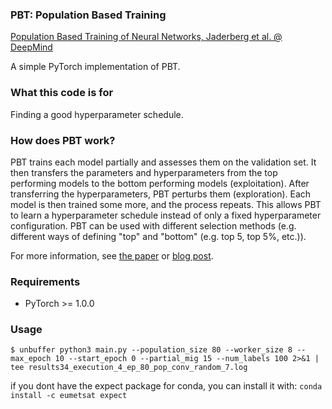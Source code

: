 ### PBT: Population Based Training

[Population Based Training of Neural Networks, Jaderberg et al. @ DeepMind](https://arxiv.org/abs/1711.09846)

A simple PyTorch implementation of PBT.

### What this code is for

Finding a good hyperparameter schedule.

### How does PBT work?
PBT trains each model partially and assesses them on the validation set. It then transfers the parameters and hyperparameters from the top performing models to the bottom performing models (exploitation). After transferring the hyperparameters, PBT perturbs them (exploration). Each model is then trained some more, and the process repeats. This allows PBT to learn a hyperparameter schedule instead of only a fixed hyperparameter configuration. PBT can be used with different selection methods (e.g. different ways of defining "top" and "bottom" (e.g. top 5, top 5%, etc.)).

For more information, see [the paper](https://arxiv.org/abs/1711.09846) or [blog post](https://deepmind.com/blog/population-based-training-neural-networks/).

### Requirements
- PyTorch >= 1.0.0

### Usage
`$ unbuffer python3 main.py --population_size 80 --worker_size 8 --max_epoch 10 --start_epoch 0 --partial_mig 15 --num_labels 100 2>&1 | tee results34_execution_4_ep_80_pop_conv_random_7.log`

if you dont have the expect package for conda, you can install it with:
`conda install -c eumetsat expect`